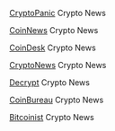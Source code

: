 
[CryptoPanic](https://cryptopanic.com/)
Crypto News

[CoinNews](https://cointelegraph.com/)
Crypto News

[CoinDesk](https://www.coindesk.com/)
Crypto News

[CryptoNews](https://cryptonews.com/)
Crypto News

[Decrypt](https://decrypt.co/)
Crypto News

[CoinBureau](https://www.coinbureau.com/)
Crypto News

[Bitcoinist](https://bitcoinist.com/)
Crypto News
